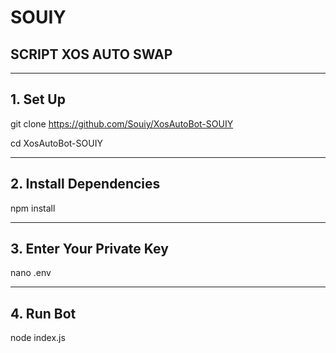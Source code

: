 # SOUIY 

## SCRIPT XOS AUTO SWAP

---

## 1. Set Up
git clone https://github.com/Souiy/XosAutoBot-SOUIY

cd XosAutoBot-SOUIY

---

## 2. Install Dependencies
npm install

---

## 3. Enter Your Private Key 
nano .env

---

## 4. Run Bot
node index.js